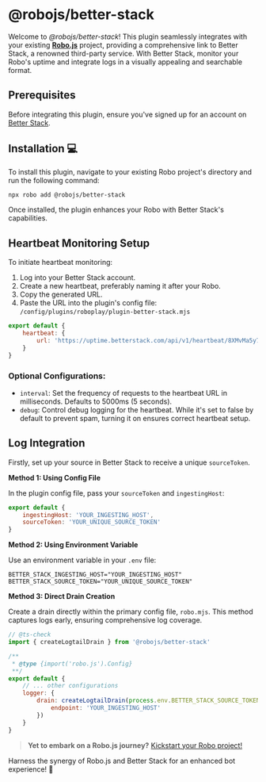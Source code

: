 # @robojs/better-stack

Welcome to _@robojs/better-stack_! This plugin seamlessly integrates with your existing **[Robo.js](https://github.com/Wave-Play/robo)** project, providing a comprehensive link to Better Stack, a renowned third-party service. With Better Stack, monitor your Robo's uptime and integrate logs in a visually appealing and searchable format.

## Prerequisites

Before integrating this plugin, ensure you've signed up for an account on [Better Stack](https://betterstack.com).

## Installation 💻

To install this plugin, navigate to your existing Robo project's directory and run the following command:

```bash
npx robo add @robojs/better-stack
```

Once installed, the plugin enhances your Robo with Better Stack's capabilities.

## Heartbeat Monitoring Setup

To initiate heartbeat monitoring:

1. Log into your Better Stack account.
2. Create a new heartbeat, preferably naming it after your Robo.
3. Copy the generated URL.
4. Paste the URL into the plugin's config file: `/config/plugins/roboplay/plugin-better-stack.mjs`

```js
export default {
	heartbeat: {
		url: 'https://uptime.betterstack.com/api/v1/heartbeat/8XMvMa5y7xtONEtUfj2yb8f'
	}
}
```

### Optional Configurations:

- `interval`: Set the frequency of requests to the heartbeat URL in milliseconds. Defaults to 5000ms (5 seconds).
- `debug`: Control debug logging for the heartbeat. While it's set to false by default to prevent spam, turning it on ensures correct heartbeat setup.

## Log Integration

Firstly, set up your source in Better Stack to receive a unique `sourceToken`.

**Method 1: Using Config File**

In the plugin config file, pass your `sourceToken` and `ingestingHost`:

```js
export default {
	ingestingHost: 'YOUR_INGESTING_HOST',
	sourceToken: 'YOUR_UNIQUE_SOURCE_TOKEN'
}
```

**Method 2: Using Environment Variable**

Use an environment variable in your `.env` file:

```
BETTER_STACK_INGESTING_HOST="YOUR_INGESTING_HOST"
BETTER_STACK_SOURCE_TOKEN="YOUR_UNIQUE_SOURCE_TOKEN"
```

**Method 3: Direct Drain Creation**

Create a drain directly within the primary config file, `robo.mjs`. This method captures logs early, ensuring comprehensive log coverage.

```js
// @ts-check
import { createLogtailDrain } from '@robojs/better-stack'

/**
 * @type {import('robo.js').Config}
 **/
export default {
	// ... other configurations
	logger: {
		drain: createLogtailDrain(process.env.BETTER_STACK_SOURCE_TOKEN, {
			endpoint: 'YOUR_INGESTING_HOST'
		})
	}
}
```

> **Yet to embark on a Robo.js journey?** [Kickstart your Robo project!](https://docs.roboplay.dev/docs/getting-started)

Harness the synergy of Robo.js and Better Stack for an enhanced bot experience! 🚀
